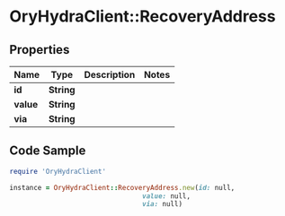 # OryHydraClient::RecoveryAddress

## Properties

Name | Type | Description | Notes
------------ | ------------- | ------------- | -------------
**id** | **String** |  | 
**value** | **String** |  | 
**via** | **String** |  | 

## Code Sample

```ruby
require 'OryHydraClient'

instance = OryHydraClient::RecoveryAddress.new(id: null,
                                 value: null,
                                 via: null)
```


